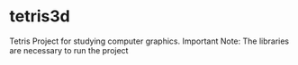 # tetris3d
Tetris Project for studying computer graphics.
Important Note: The libraries are necessary to run the project
